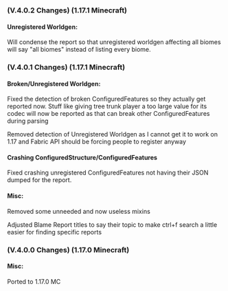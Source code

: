 ### **(V.4.0.2 Changes) (1.17.1 Minecraft)**

#### Unregistered Worldgen:
Will condense the report so that unregistered worldgen affecting all biomes will say "all biomes" instead of listing every biome.


### **(V.4.0.1 Changes) (1.17.1 Minecraft)**

#### Broken/Unregistered Worldgen:
Fixed the detection of broken ConfiguredFeatures so they actually get reported now.
  Stuff like giving tree trunk player a too large value for its codec will now be reported as that can break other ConfiguredFeatures during parsing

Removed detection of Unregistered Worldgen as I cannot get it to work on 1.17 and Fabric API should be forcing people to register anyway

#### Crashing ConfiguredStructure/ConfiguredFeatures
Fixed crashing unregistered ConfiguredFeatures not having their JSON dumped for the report.

#### Misc:
Removed some unneeded and now useless mixins

Adjusted Blame Report titles to say their topic to make ctrl+f search a little easier for finding specific reports


### **(V.4.0.0 Changes) (1.17.0 Minecraft)**

#### Misc:
Ported to 1.17.0 MC